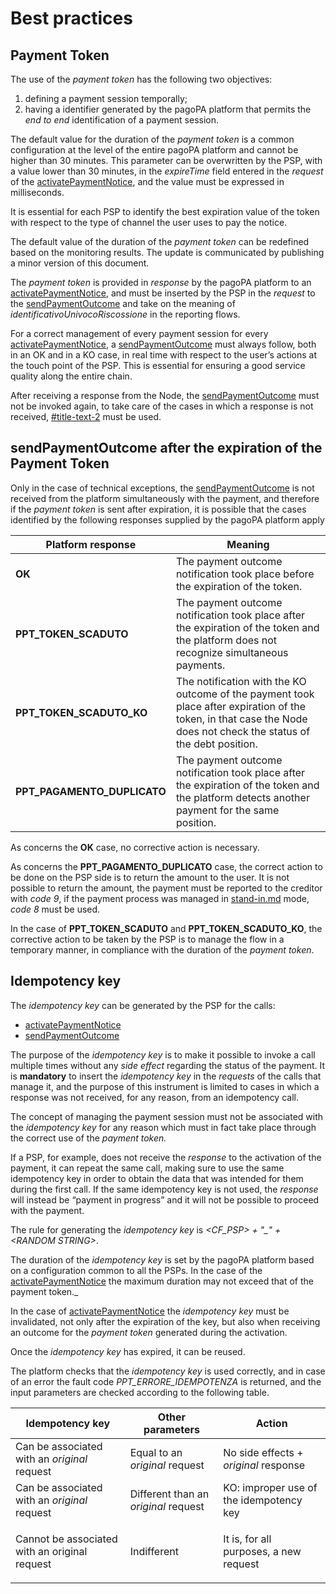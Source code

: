 # Best practices

## Payment Token <a href="#title-text" id="title-text"></a>

The use of the _payment token_ has the following two objectives:

1. defining a payment session temporally;
2. having a identifier generated by the pagoPA platform that permits the _end to end_ identification of a payment session.

The default value for the duration of the _payment token_ is a common configuration at the level of the entire pagoPA platform and cannot be higher than 30 minutes. This parameter can be overwritten by the PSP, with a value lower than 30 minutes, in the _expireTime_ field entered in the _request_ of the [activatePaymentNotice](../../appendices/primitive.md#activatepaymentnotice), and the value must be expressed in milliseconds.

It is essential for each PSP to identify the best expiration value of the token with respect to the type of channel the user uses to pay the notice.

The default value of the duration of the _payment token_ can be redefined based on the monitoring results. The update is communicated by publishing a minor version of this document.

The _payment token_ is provided in _response_ by the pagoPA platform to an [activatePaymentNotice](../../appendices/primitive.md#activatepaymentnotice), and must be inserted by the PSP in the _request_ to the [sendPaymentOutcome](../../appendices/primitive.md#sendpaymentoutcome) and take on the meaning of _identificativoUnivocoRiscossione_ in the reporting flows.

For a correct management of every payment session for every [activatePaymentNotice](../../appendices/primitive.md#activatepaymentnotice), a [sendPaymentOutcome](../../appendices/primitive.md#sendpaymentoutcome) must always follow, both in an OK and in a KO case, in real time with respect to the user’s actions at the touch point of the PSP. This is essential for ensuring a good service quality along the entire chain.

After receiving a response from the Node, the [sendPaymentOutcome](../../appendices/primitive.md#sendpaymentoutcome) must not be invoked again, to take care of the cases in which a response is not received, [#title-text-2](best-practice.md#title-text-2 "mention") must be used.

## sendPaymentOutcome after the expiration of the Payment Token <a href="#title-text" id="title-text"></a>

Only in the case of technical exceptions, the [sendPaymentOutcome](../../appendices/primitive.md#sendpaymentoutcome) is not received from the platform simultaneously with the payment, and therefore if the _payment token_ is sent after expiration, it is possible that the cases identified by the following responses supplied by the pagoPA platform apply

| Platform response| Meaning|
|----------|----------|
| **OK**| The payment outcome notification took place before the expiration of the token.|
| **PPT_TOKEN_SCADUTO**| The payment outcome notification took place after the expiration of the token and the platform does not recognize simultaneous payments.|
| **PPT_TOKEN_SCADUTO_KO**| The notification with the KO outcome of the payment took place after expiration of the token, in that case the Node does not check the status of the debt position.|
| **PPT_PAGAMENTO_DUPLICATO**| The payment outcome notification took place after the expiration of the token and the platform detects another payment for the same position.|

As concerns the **OK** case, no corrective action is necessary.

As concerns the **PPT\_PAGAMENTO\_DUPLICATO** case, the correct action to be done on the PSP side is to return the amount to the user. It is not possible to return the amount, the payment must be reported to the creditor with _code 9_, if the payment process was managed in [stand-in.md](../../implementary-specifications-for-the-SPC-payment-node/general-operation/stand-in.md "mention") mode, _code 8_ must be used.

In the case of **PPT\_TOKEN\_SCADUTO** and **PPT\_TOKEN\_SCADUTO\_KO**, the corrective action to be taken by the PSP is to manage the flow in a temporary manner, in compliance with the duration of the _payment token_.

## Idempotency key <a href="#title-text" id="title-text"></a>

The _idempotency key_  can be generated by the PSP for the calls:

* [activatePaymentNotice](../../appendices/primitive.md#activatepaymentnotice)
* [sendPaymentOutcome](../../appendices/primitive.md#sendpaymentoutcome) 

The purpose of the _idempotency key_ is to make it possible to invoke a call multiple times without any _side effect_ regarding the status of the payment. It is **mandatory** to insert the _idempotency key_ in the _requests_ of the calls that manage it, and the purpose of this instrument is limited to cases in which a response was not received, for any reason, from an idempotency call.

The concept of managing the payment session must not be associated with the _idempotency key_ for any reason which must in fact take place through the correct use of the _payment token._

If a PSP, for example, does not receive the _response_ to the activation of the payment, it can repeat the same call, making sure to use the same idempotency key in order to obtain the data that was intended for them during the first call. If the same idempotency key is not used, the _response_ will instead be “payment in progress” and it will not be possible to proceed with the payment.

The rule for generating the _idempotency key_  is _\<CF\_PSP> + "\_" + \<RANDOM STRING>_.

The duration of the _idempotency key_  is set by the pagoPA platform based on a configuration common to all the PSPs. In the case of the [activatePaymentNotice](../../appendices/primitive.md#activatepaymentnotice) the maximum duration may not exceed that of the payment token.\_

In the case of [activatePaymentNotice](../../appendices/primitive.md#activatepaymentnotice) the _idempotency key_  must be invalidated, not only after the expiration of the key, but also when receiving an outcome for the _payment token_ generated during the activation.

Once the _idempotency key_  has expired, it can be reused.

The platform checks that the _idempotency key_  is used correctly, and in case of an error the fault code _PPT\_ERRORE\_IDEMPOTENZA_ is returned, and the input parameters are checked according to the following table.

| Idempotency key| Other parameters| Action|
|----------|----------|----------|
| Can be associated with an _original_ request| Equal to an _original_ request| No side effects + _original_ response|
| Can be associated with an _original_ request| Different than an _original_ request| KO: improper use of the idempotency key|
| Cannot be associated with an original request| Indifferent| <p>It is, for all purposes, a new request<br></p>|

